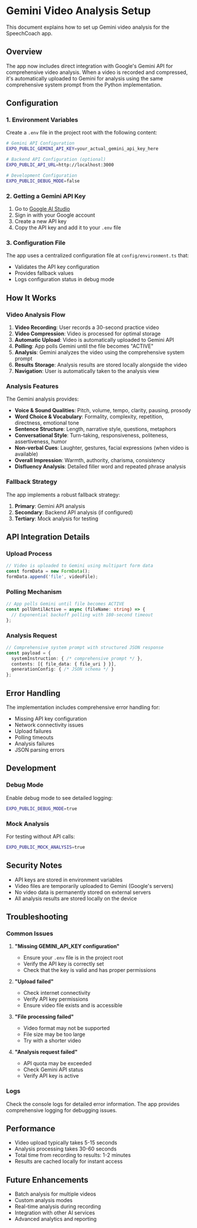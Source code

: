 # Gemini Video Analysis Setup

This document explains how to set up Gemini video analysis for the SpeechCoach app.

## Overview

The app now includes direct integration with Google's Gemini API for comprehensive video analysis. When a video is recorded and compressed, it's automatically uploaded to Gemini for analysis using the same comprehensive system prompt from the Python implementation.

## Configuration

### 1. Environment Variables

Create a `.env` file in the project root with the following content:

```bash
# Gemini API Configuration
EXPO_PUBLIC_GEMINI_API_KEY=your_actual_gemini_api_key_here

# Backend API Configuration (optional)
EXPO_PUBLIC_API_URL=http://localhost:3000

# Development Configuration
EXPO_PUBLIC_DEBUG_MODE=false
```

### 2. Getting a Gemini API Key

1. Go to [Google AI Studio](https://aistudio.google.com/)
2. Sign in with your Google account
3. Create a new API key
4. Copy the API key and add it to your `.env` file

### 3. Configuration File

The app uses a centralized configuration file at `config/environment.ts` that:
- Validates the API key configuration
- Provides fallback values
- Logs configuration status in debug mode

## How It Works

### Video Analysis Flow

1. **Video Recording**: User records a 30-second practice video
2. **Video Compression**: Video is processed for optimal storage
3. **Automatic Upload**: Video is automatically uploaded to Gemini API
4. **Polling**: App polls Gemini until the file becomes "ACTIVE"
5. **Analysis**: Gemini analyzes the video using the comprehensive system prompt
6. **Results Storage**: Analysis results are stored locally alongside the video
7. **Navigation**: User is automatically taken to the analysis view

### Analysis Features

The Gemini analysis provides:

- **Voice & Sound Qualities**: Pitch, volume, tempo, clarity, pausing, prosody
- **Word Choice & Vocabulary**: Formality, complexity, repetition, directness, emotional tone
- **Sentence Structure**: Length, narrative style, questions, metaphors
- **Conversational Style**: Turn-taking, responsiveness, politeness, assertiveness, humor
- **Non-verbal Cues**: Laughter, gestures, facial expressions (when video is available)
- **Overall Impression**: Warmth, authority, charisma, consistency
- **Disfluency Analysis**: Detailed filler word and repeated phrase analysis

### Fallback Strategy

The app implements a robust fallback strategy:

1. **Primary**: Gemini API analysis
2. **Secondary**: Backend API analysis (if configured)
3. **Tertiary**: Mock analysis for testing

## API Integration Details

### Upload Process

```typescript
// Video is uploaded to Gemini using multipart form data
const formData = new FormData();
formData.append('file', videoFile);
```

### Polling Mechanism

```typescript
// App polls Gemini until file becomes ACTIVE
const pollUntilActive = async (fileName: string) => {
  // Exponential backoff polling with 180-second timeout
};
```

### Analysis Request

```typescript
// Comprehensive system prompt with structured JSON response
const payload = {
  systemInstruction: { /* comprehensive prompt */ },
  contents: [{ file_data: { file_uri } }],
  generationConfig: { /* JSON schema */ }
};
```

## Error Handling

The implementation includes comprehensive error handling for:

- Missing API key configuration
- Network connectivity issues
- Upload failures
- Polling timeouts
- Analysis failures
- JSON parsing errors

## Development

### Debug Mode

Enable debug mode to see detailed logging:

```bash
EXPO_PUBLIC_DEBUG_MODE=true
```

### Mock Analysis

For testing without API calls:

```bash
EXPO_PUBLIC_MOCK_ANALYSIS=true
```

## Security Notes

- API keys are stored in environment variables
- Video files are temporarily uploaded to Gemini (Google's servers)
- No video data is permanently stored on external servers
- All analysis results are stored locally on the device

## Troubleshooting

### Common Issues

1. **"Missing GEMINI_API_KEY configuration"**
   - Ensure your `.env` file is in the project root
   - Verify the API key is correctly set
   - Check that the key is valid and has proper permissions

2. **"Upload failed"**
   - Check internet connectivity
   - Verify API key permissions
   - Ensure video file exists and is accessible

3. **"File processing failed"**
   - Video format may not be supported
   - File size may be too large
   - Try with a shorter video

4. **"Analysis request failed"**
   - API quota may be exceeded
   - Check Gemini API status
   - Verify API key is active

### Logs

Check the console logs for detailed error information. The app provides comprehensive logging for debugging issues.

## Performance

- Video upload typically takes 5-15 seconds
- Analysis processing takes 30-60 seconds
- Total time from recording to results: 1-2 minutes
- Results are cached locally for instant access

## Future Enhancements

- Batch analysis for multiple videos
- Custom analysis modes
- Real-time analysis during recording
- Integration with other AI services
- Advanced analytics and reporting
